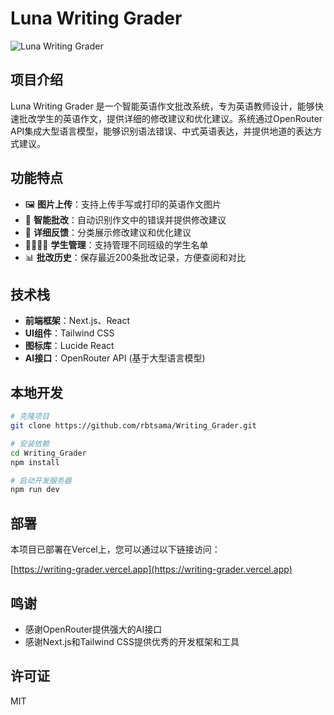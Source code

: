 # Luna Writing Grader

![Luna Writing Grader](https://i.imgur.com/XXXXX.png)

## 项目介绍

Luna Writing Grader 是一个智能英语作文批改系统，专为英语教师设计，能够快速批改学生的英语作文，提供详细的修改建议和优化建议。系统通过OpenRouter API集成大型语言模型，能够识别语法错误、中式英语表达，并提供地道的表达方式建议。

## 功能特点

- 🖼️ **图片上传**：支持上传手写或打印的英语作文图片
- 🤖 **智能批改**：自动识别作文中的错误并提供修改建议
- 📝 **详细反馈**：分类展示修改建议和优化建议
- 👨‍👩‍👧‍👦 **学生管理**：支持管理不同班级的学生名单
- 📊 **批改历史**：保存最近200条批改记录，方便查阅和对比

## 技术栈

- **前端框架**：Next.js、React
- **UI组件**：Tailwind CSS
- **图标库**：Lucide React
- **AI接口**：OpenRouter API (基于大型语言模型)

## 本地开发

```bash
# 克隆项目
git clone https://github.com/rbtsama/Writing_Grader.git

# 安装依赖
cd Writing_Grader
npm install

# 启动开发服务器
npm run dev
```

## 部署

本项目已部署在Vercel上，您可以通过以下链接访问：

[https://writing-grader.vercel.app](https://writing-grader.vercel.app)

## 鸣谢

- 感谢OpenRouter提供强大的AI接口
- 感谢Next.js和Tailwind CSS提供优秀的开发框架和工具

## 许可证

MIT 
